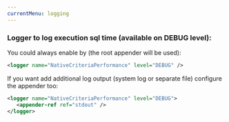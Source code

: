 ```yaml
---
currentMenu: logging
---
```


### Logger to log execution sql time (available on DEBUG level):

You could always enable by (the root appender will be used):

```xml
<logger name="NativeCriteriaPerformance" level="DEBUG" />
```

If you want add additional log output (system log or separate file) configure the appender too:

```xml
<logger name="NativeCriteriaPerformance" level="DEBUG">
   <appender-ref ref="stdout" />
</logger>
```
